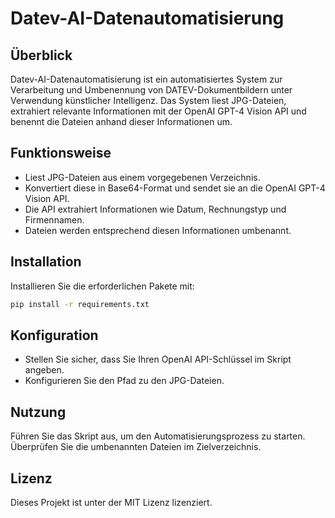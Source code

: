 # Datev-AI-Datenautomatisierung

## Überblick

Datev-AI-Datenautomatisierung ist ein automatisiertes System zur Verarbeitung und Umbenennung von DATEV-Dokumentbildern unter Verwendung künstlicher Intelligenz. Das System liest JPG-Dateien, extrahiert relevante Informationen mit der OpenAI GPT-4 Vision API und benennt die Dateien anhand dieser Informationen um.

## Funktionsweise

- Liest JPG-Dateien aus einem vorgegebenen Verzeichnis.
- Konvertiert diese in Base64-Format und sendet sie an die OpenAI GPT-4 Vision API.
- Die API extrahiert Informationen wie Datum, Rechnungstyp und Firmennamen.
- Dateien werden entsprechend diesen Informationen umbenannt.

## Installation

Installieren Sie die erforderlichen Pakete mit:

```bash
pip install -r requirements.txt
```

## Konfiguration

- Stellen Sie sicher, dass Sie Ihren OpenAI API-Schlüssel im Skript angeben.
- Konfigurieren Sie den Pfad zu den JPG-Dateien.

## Nutzung

Führen Sie das Skript aus, um den Automatisierungsprozess zu starten. Überprüfen Sie die umbenannten Dateien im Zielverzeichnis.

## Lizenz

Dieses Projekt ist unter der MIT Lizenz lizenziert.